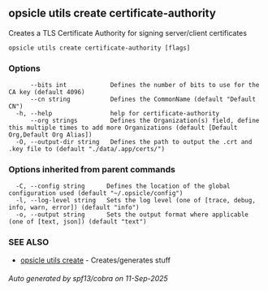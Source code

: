 ## opsicle utils create certificate-authority

Creates a TLS Certificate Authority for signing server/client certificates

```
opsicle utils create certificate-authority [flags]
```

### Options

```
      --bits int            Defines the number of bits to use for the CA key (default 4096)
      --cn string           Defines the CommonName (default "Default CN")
  -h, --help                help for certificate-authority
      --org strings         Defines the Organization(s) field, define this multiple times to add more Organizations (default [Default Org,Default Org Alias])
  -O, --output-dir string   Defines the path to output the .crt and .key file to (default "./data/.app/certs/")
```

### Options inherited from parent commands

```
  -C, --config string      Defines the location of the global configuration used (default "~/.opsicle/config")
  -l, --log-level string   Sets the log level (one of [trace, debug, info, warn, error]) (default "info")
  -o, --output string      Sets the output format where applicable (one of [text, json]) (default "text")
```

### SEE ALSO

* [opsicle utils create](cli/opsicle_utils_create.md)	 - Creates/generates stuff

###### Auto generated by spf13/cobra on 11-Sep-2025
